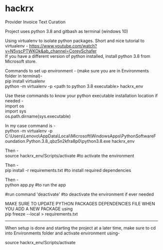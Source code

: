 # hackrx
Provider Invoice Text Curation

Project uses python 3.8 and gitbash as terminal (windows 10)

Using virtualenv to isolate python packages.
Short and nice tutorial to virtualenv - https://www.youtube.com/watch?v=N5vscPTWKOk&ab_channel=CoreySchafer \
If you have a different version of python installed, install python 3.8 from Microsoft store.

Commands to set up environment - 
(make sure you are in Environments folder in terminal)- \
pip install virtualenv \
python -m virtualenv -p <path to python 3.8 executable> hackrx_env 

Use these commands to know your python executable installation location if needed - \
import os \
import sys \
os.path.dirname(sys.executable) 


In my case command is - \
python -m virtualenv -p  C:\\Users\\Lenovo\\AppData\\Local\\Microsoft\\WindowsApps\\PythonSoftwareFoundation.Python.3.8_qbz5n2kfra8p0\\python3.8.exe hackrx_env 

Then - \
source hackrx_env/Scripts/activate #to activate the environment 

Then - \
pip install -r requirements.txt #to install required dependencies


Then - \
python app.py #to run the app 



#run command 'deactivate'
#to deactivate the environment if ever needed

MAKE SURE TO UPDATE PYTHON PACKAGES DEPENDENCIES FILE WHEN YOU ADD A NEW PACKAGE using \
pip freeze --local > requirements.txt 


------------------------------------------------------------

When setup is done and starting the project at a later time, make sure to cd into Environments folder and activate environment using- 

source hackrx_env/Scripts/activate